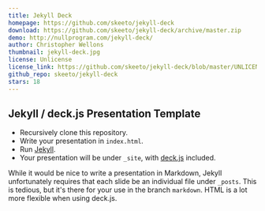 ```yaml
---
title: Jekyll Deck
homepage: https://github.com/skeeto/jekyll-deck
download: https://github.com/skeeto/jekyll-deck/archive/master.zip
demo: http://nullprogram.com/jekyll-deck/
author: Christopher Wellons
thumbnail: jekyll-deck.jpg
license: Unlicense
license_link: https://github.com/skeeto/jekyll-deck/blob/master/UNLICENSE
github_repo: skeeto/jekyll-deck
stars: 18
---
```


## Jekyll / deck.js Presentation Template

* Recursively clone this repository.
* Write your presentation in `index.html`.
* Run [Jekyll](https://github.com/mojombo/jekyll).
* Your presentation will be under `_site`, with
  [deck.js](http://imakewebthings.com/deck.js/) included.

While it would be nice to write a presentation in Markdown, Jekyll
unfortunately requires that each slide be an individual file under
`_posts`. This is tedious, but it's there for your use in the branch
`markdown`. HTML is a lot more flexible when using deck.js.
